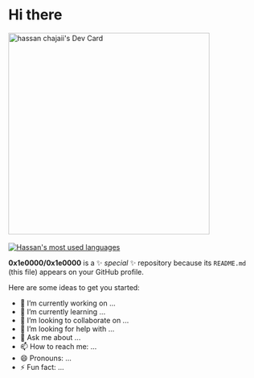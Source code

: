 # Hi there  
<a href="https://app.daily.dev/hassanchajaii"><img src="https://api.daily.dev/devcards/5afa0395e2334b4aa6900ef57676ffd9.png?r=a90" width="400" alt="hassan chajaii's Dev Card"/></a>
<br /><br />
<a href="https://github.com/hassanchajai">
  <img align="center" src="https://github-readme-stats.vercel.app/api/top-langs/?username=hassanchajai&layout=compact&theme=synthwave" alt="Hassan's most used languages" />
</a>
<br />


**0x1e0000/0x1e0000** is a ✨ _special_ ✨ repository because its `README.md` (this file) appears on your GitHub profile.

Here are some ideas to get you started:

- 🔭 I’m currently working on ...
- 🌱 I’m currently learning ...
- 👯 I’m looking to collaborate on ...
- 🤔 I’m looking for help with ...
- 💬 Ask me about ...
- 📫 How to reach me: ...
- 😄 Pronouns: ...
- ⚡ Fun fact: ...

